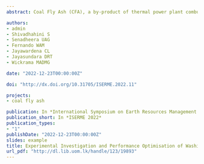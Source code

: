 ```yaml
---
abstract: Coal Fly Ash (CFA), a by-product of thermal power plant combustion, has a profound focus among researchers due to its pozzolanic properties, porosity, wide chemical composition, and thermal stability. While being suitable for many applications (e.g., pozzolanic material, soil stabiliser, and structural fill), CFA is also a potential precursor for synthesising zeolites, broadly used in wastewater treatment. However, pre-processing is crucial due to the heterogeneous nature of CFA. This work focused on pre-processing CFA prior to wastewater treatment through continuous washing cycles at various operating temperatures. To this end, we studied the pH and conductivity of the solution after washing over multiple cycles, Sauter mean diameter, and the mineralogy of the settled CFA. The gathered results were analysed and optimised through response surface methodology. This was done to find the best combination of the number of washing cycles and temperature to remove soluble ions and increase the surface area of CFA particles. The analytical outcome revealed that five washing cycles at 70°C were adequate, with minimal soluble ions and maximum surface area. Evidently, these findings demonstrated significant improvements in the physical and chemical properties of CFA as a precursor for zeolite synthesis. Therefore, we recommend further studies on this front to extend the effective usage of CFA for the synthesis of commercial zeolites to be used for wastewater treatment.

authors:
- admin
- Shivadhahini S
- Senadheera UAG 
- Fernando WAM
- Jayawardena CL 
- Jayasundara DRT 
- Wickrama MADMG

date: "2022-12-23T00:00:00Z"

doi: "http://dx.doi.org/10.31705/ISERME.2022.11"

projects:
- coal fly ash

publication: In *International Symposium on Earth Resources Management and Environment, Department of Earth Resources Engineering, University of Moratuwa.*
publication_short: In *ISERME 2022*
publication_types:
- "1"
publishDate: "2022-12-23T00:00:00Z"
slides: example
title: Experimental Investigation and Performance Optimisation of Washing Cycles for Pre-processing of Coal Fly Ash
url_pdf: "http://dl.lib.uom.lk/handle/123/19893"
---
```

